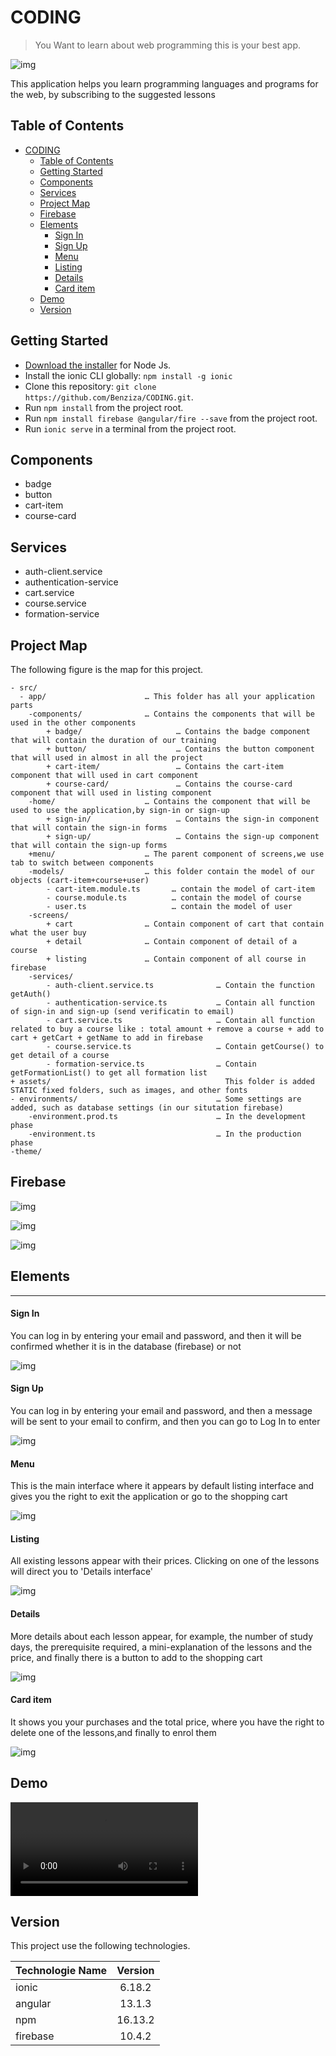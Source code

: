 # CODING

> You Want to learn about web programming this is your best app.

![img](./screenshot/logo2.png)

This application helps you learn programming languages and programs for the web, by subscribing to the suggested lessons

## Table of Contents

- [CODING](#coding)
  - [Table of Contents](#table-of-contents)
  - [Getting Started](#getting-started)
  - [Components](#components)
  - [Services](#services)
  - [Project Map](#project-map)
  - [Firebase](#firebase)
  - [Elements](#elements)
      - [Sign In](#sign-in)
      - [Sign Up](#sign-up)
      - [Menu](#menu)
      - [Listing](#listing)
      - [Details](#details)
      - [Card item](#card-item)
  - [Demo](#demo)
  - [Version](#version)

## Getting Started

- [Download the installer](https://nodejs.org/) for Node Js.
- Install the ionic CLI globally: `npm install -g ionic`
- Clone this repository: `git clone https://github.com/Benziza/CODING.git`.
- Run `npm install` from the project root.
- Run `npm install firebase @angular/fire --save` from the project root.
- Run `ionic serve` in a terminal from the project root.

## Components

- badge
- button
- cart-item
- course-card

## Services

- auth-client.service
- authentication-service
- cart.service
- course.service
- formation-service

## Project Map

The following figure is the map for this project.

```
- src/
  - app/                      … This folder has all your application parts
    -components/              … Contains the components that will be used in the other components
        + badge/                     … Contains the badge component that will contain the duration of our training
        + button/                    … Contains the button component that will used in almost in all the project
        + cart-item/                 … Contains the cart-item component that will used in cart component
        + course-card/               … Contains the course-card component that will used in listing component
    -home/                    … Contains the component that will be used to use the application,by sign-in or sign-up
        + sign-in/                   … Contains the sign-in component that will contain the sign-in forms
        + sign-up/                   … Contains the sign-up component that will contain the sign-up forms
    +menu/                    … The parent component of screens,we use tab to switch between components
    -models/                  … this folder contain the model of our objects (cart-item+course+user)
        - cart-item.module.ts       … contain the model of cart-item
        - course.module.ts          … contain the model of course
        - user.ts                   … contain the model of user
    -screens/
        + cart                … Contain component of cart that contain what the user buy
        + detail              … Contain component of detail of a course
        + listing             … Contain component of all course in firebase
    -services/
        - auth-client.service.ts              … Contain the function getAuth()
        - authentication-service.ts           … Contain all function of sign-in and sign-up (send verificatin to email)
        - cart.service.ts                     … Contain all function related to buy a course like : total amount + remove a course + add to cart + getCart + getName to add in firebase
        - course.service.ts                   … Contain getCourse() to get detail of a course
        - formation-service.ts                … Contain getFormationList() to get all formation list
+ assets/                                       This folder is added STATIC fixed folders, such as images, and other fonts
- environments/                               … Some settings are added, such as database settings (in our situtation firebase)
    -environment.prod.ts                      … In the development phase
    -environment.ts                           … In the production phase
-theme/
```

## Firebase

![img](./screenshot/AuthenticationFirebase.png)

![img](./screenshot/courseFirebase.png)

![img](./screenshot/purchasesFirebase.png)

## Elements

---

#### Sign In

You can log in by entering your email and password, and then it will be confirmed whether it is in the database (firebase) or not

![img](./screenshot/LogIn.png)

#### Sign Up

You can log in by entering your email and password, and then a message will be sent to your email to confirm, and then you can go to Log In to enter

![img](./screenshot/SignUp.png)

#### Menu

This is the main interface where it appears by default listing interface and gives you the right to exit the application or go to the shopping cart

![img](./screenshot/Menu.png)

#### Listing

All existing lessons appear with their prices. Clicking on one of the lessons will direct you to 'Details interface'

![img](./screenshot/Listing.png)

#### Details

More details about each lesson appear, for example, the number of study days, the prerequisite required, a mini-explanation of the lessons and the price, and finally there is a button to add to the shopping cart

![img](./screenshot/Detail.png)

#### Card item

It shows you your purchases and the total price, where you have the right to delete one of the lessons,and finally to enrol them

![img](./screenshot/CardItem.png)

## Demo

![](./screenshot/demo.webm)

## Version

This project use the following technologies.

| Technologie Name | Version |
| :--------------- | :-----: |
| ionic            | 6.18.2  |
| angular          | 13.1.3  |
| npm              | 16.13.2 |
| firebase         | 10.4.2  |
